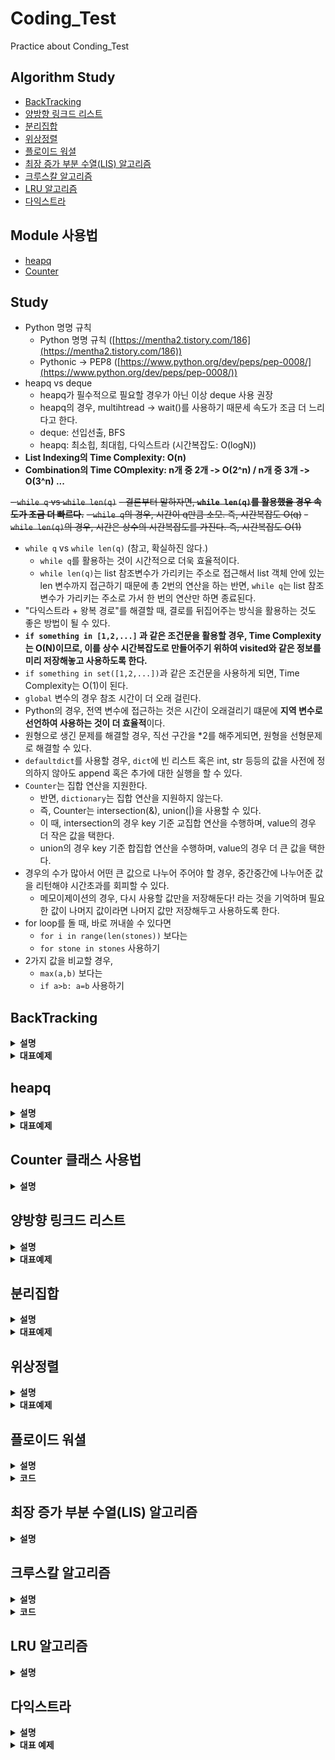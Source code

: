 # Coding_Test
Practice about Conding_Test

## Algorithm Study
- [BackTracking](#BackTracking)
- [양방향 링크드 리스트](#양방향-링크드-리스트)
- [분리집합](#분리집합)
- [위상정렬](#위상정렬)
- [플로이드 워셜](#플로이드-워셜)
- [최장 증가 부분 수열(LIS) 알고리즘](#최장-증가-부분-수열LIS-알고리즘)
- [크루스칼 알고리즘](#크루스칼-알고리즘)
- [LRU 알고리즘](#LRU-알고리즘)
- [다익스트라](#다익스트라)

## Module 사용법
- [heapq](#heapq)
- [Counter](#Counter)

## Study

- Python 명명 규칙
    - Python 명명 규칙 ([https://mentha2.tistory.com/186](https://mentha2.tistory.com/186))
    - Pythonic → PEP8 ([https://www.python.org/dev/peps/pep-0008/](https://www.python.org/dev/peps/pep-0008/))
- heapq vs deque
    - heapq가 필수적으로 필요할 경우가 아닌 이상 deque 사용 권장
    - heapq의 경우, multihtread -> wait()를 사용하기 때문세 속도가 조금 더 느리다고 한다.
    - deque: 선입선출, BFS
    - heapq: 최소힙, 최대힙, 다익스트라 (시간복잡도: O(logN))
- **List Indexing의 Time Complexity: O(n)**
- **Combination의 Time COmplexity: n개 중 2개 -> O(2^n) / n개 중 3개 -> O(3^n) ...**

~~- `while q` vs `while len(q)`~~
    ~~- 결론부터 말하자면, **`while len(q)`를 활용했을 경우 속도가 조금 더 빠르다.**~~
    ~~- `while q`의 경우, 시간이 q만큼 소모. 즉, 시간복잡도 O(q)~~
    ~~- `while len(q)`의 경우, 시간은 상수의 시간복잡도를 가진다. 즉, 시간복잡도 O(1)~~
- `while q` vs `while len(q)` (참고, 확실하진 않다.)
    - `while q`를 활용하는 것이 시간적으로 더욱 효율적이다.
    - `while len(q)`는 list 참조변수가 가리키는 주소로 접근해서 list 객체 안에 있는 len 변수까지 접근하기 때문에 총 2번의 연산을 하는 반면, `while q`는 list 참조변수가 가리키는 주소로 가서 한 번의 연산만 하면 종료된다.
- "다익스트라 + 왕복 경로"를 해결할 때, 결로를 뒤집어주는 방식을 활용하는 것도 좋은 방법이 될 수 있다.
- **`if something in [1,2,...]` 과 같은 조건문을 활용할 경우, Time Complexity는 O(N)이므로, 이를 상수 시간복잡도로 만들어주기 위하여 visited와 같은 정보를 미리 저장해놓고 사용하도록 한다.**
- `if something in set([1,2,...])`과 같은 조건문을 사용하게 되면, Time Complexity는 O(1)이 된다.
- `global` 변수의 경우 참조 시간이 더 오래 걸린다.
- Python의 경우, 전역 변수에 접근하는 것은 시간이 오래걸리기 떄문에 **지역 변수로 선언하여 사용하는 것이 더 효율적**이다.
- 원형으로 생긴 문제를 해결할 경우, 직선 구간을 *2를 해주게되면, 원형을 선형문제로 해결할 수 있다.
- `defaultdict`를 사용할 경우, `dict`에 빈 리스트 혹은 int, str 등등의 값을 사전에 정의하지 않아도 append 혹은 추가에 대한 실행을 할 수 있다.
- `Counter`는 집합 연산을 지원한다.
    - 반면, `dictionary`는 집합 연산을 지원하지 않는다.
    - 즉, Counter는 intersection(&), union(|)을 사용할 수 있다.
    - 이 때, intersection의 경우 key 기준 교집합 연산을 수행하며, value의 경우 더 작은 값을 택한다.
    - union의 경우 key 기준 합집합 연산을 수행하며, value의 경우 더 큰 값을 택한다.    
- 경우의 수가 많아서 어떤 큰 값으로 나누어 주어야 할 경우, 중간중간에 나누어준 값을 리턴해야 시간초과를 회피할 수 있다.
    - 메모이제이션의 경우, 다시 사용할 값만을 저장해둔다! 라는 것을 기억하며 필요한 값이 나머지 값이라면 나머지 값만 저장해두고 사용하도록 한다.  
- for loop를 돌 때, 바로 꺼내쓸 수 있다면
    - `for i in range(len(stones))` 보다는
    - `for stone in stones` 사용하기
- 2가지 값을 비교할 경우,
    - `max(a,b)` 보다는
    - `if a>b: a=b` 사용하기
     
## BackTracking

<details>
    <summary><b>설명</b></summary>

- 해를 찾는 도중 해가 아닐 경우, 다시 돌아가서 해를 찾는 기법
- 최적화 문제, 결정 문제
### DFS vs BackTracking

#### DFS
- 가능한 모든 경로(후보)를 탐색
- 불필요한 경로를 사전 차단하지 못한다.
- 시간복잡도가 N!일 경우, DFS로 해결하기 힘들다.

#### BackTracking
- 해를 찾는 도중, 지금 경로가 최적의 해가 되지 않을 것이라고 판단하면 되돌아간다.
- 반복문의 횟수를 줄일 수 있으므로, 보다 효율적이다.
- 시간복잡도 O(N!)의 문제일 경우, 최악의 경우 지수함수의 시간을 필요로 하여 처리가 불가능할 수도 있다. 여기서, 가지치기를 얼마나 잘 하느냐가 효율성을 결정하게 된다.

### Core Idea
- 모든 경우의 수 중에서 **특정한 조건을 만족하는 경우**만 살펴보는 방법
- 답이 될지 판단하며, 되지 않는다면 그만하고 되돌아가는 방법
- DFS와 같이, 모든 경우의 수를 탐색하는 과정에서 if문을 추가하여 해가 되지 않는 경우를 정의하고, 이럴 경우에 break 혹은 더 이상 진행하지 않게 구현할 수 있다.
</details>

<details>
    <summary><b>대표예제</b></summary>

### N-Queen (백준 9663)

#### 문제
크기가 N x N인 체스판 위에 퀸 N개를 서로 공격할 수 없도록 말을 놓게하는 문제.

입력: N (1 <= N <= 15)
출력: N개가 서로 공격할 수 없게 놓는 경우의 수 출력

#### code

```python
import sys
input = sys.stdin.readline

N = int(input())

ans = 0
row = [0] * N # N=4: row = [0,0,0,0]

def is_promising(x):
    """x가 유망한지 판단"""
    for i in range(x): # 퀸을 위에서 부터 놓는다 => x이전까지만 i를 탐색
        # 행이 같은 경우는 있을 수 없다. => i는 x보다 작으므로
        if row[x] == row[i] or abs(row[x] - row[i]) == abs(x-i):
            # 열 체크: x의 열, i의 열을 비교했을 때 같은 열에 놓여져 있는지: row[x] == row[i]
            # 대각선 체크: 열의 차이와, 행의 차이의 절대값이 같은지: abs(row[x] - row[i]) == abs(x-i)
            return False
    return True

def dfs(x):
    global ans

    if x == N: # 마지막 행까지 전부 유망할 경우 1추가
        ans += 1
    else:
        # 각 행, 열에 놓는다.
        for i in range(N): # x행 1열부터 ~ x행 N열까지
            row[x] = i # x행 i열
            if is_promising(x):
                dfs(x+1) # x+1행 삽입

dfs(0)
print(ans)
```

</details>

## heapq

<details>
    <summary><b>설명</b></summary>

- Binary tree 기반의 최소힙 자료구조를 제공한다.
- 최소힙 자료구조를 사용할 경우, 원소들이 항상 정렬된 상태로 추가 및 삭제된다.
    - 주의해야할 점은 정렬이 될 경우, 최소값을 보장해주지만 오름차순 혹은 내림차순의 정렬을 보장해주지는 않는다.
- `heappush()`, `heappop()`는 O(logN)의 시간복잡도를 가진다.
- `heapify()`는 O(N)의 시간복잡도를 가진다.
- `heapq`는 tuple 형태로 값을 넣어줄 때, 0번째 index를 기준으로 정렬되며, 0번째 index가 같을 경우에는 1번째 index 순서대로 정렬된다.
    
#### 원소 추가 (heappush)
```python
heap = []
heapq.heappush(heap, 4)
heapq.heappush(heap, 1) ...
```

#### 원소 삭제 및 꺼내기 (heappop)
```python
heapq.heappop(heap)
```

- 위의 코드를 활용할 경우, heap 배열에서 최솟값을 꺼내게 된다.
- heapq의 경우 맨 앞에 최소값을 보장해주기 때문에 `heapq[0]`을 활용하여 값을 제거하지 않으면서 꺼내올 수도 있다.

#### 힙 변환
```python
heap = [6,2,5,4,3,1,7]
heapq.heapify(heap)
```

- `heapify()`의 경우, 기존 배열에서의 원소들이 힙 구조에 맞게 재배치되면서 최소값을 0번째 인덱스에 위치하도록 한다.
- 비어있는 배열을 생성하고, heappush()를 활용하여 하나씩 추가한 효과가 나타나며, 시간복잡도는 원소의 수에 비례하여 O(NlogN)을 가진다.
#### 최대힙 (응용)
- heap에 tuple을 원소로 추가하거나 삭제한다.
    - tuple을 활용할 경우 tuple의 0번째 index를 기준으로 최소힙이 구성된다.
- `(우선순위, 값)` 구조의 튜플을 heap에 삽입 및 삭제를 해줄 경우, 우선순위 기준으로 최소힙 정렬이 진행된다.
- 즉, **우선순위를 음수로 넣어주고, 값을 본래의 값**을 넣어주고 최소힙 정렬을 하게되면, 가장 큰 값을 0번째에 위치하도록 보장한다.

```python
for num in nums:
    heapq.heappush(heap, (-num, num))
heapq.heappop(heap)[1]
```

#### K번째 최소, 최대값 (응용)
- K번째 값을 추출할 경우, 힙 정렬을 한 후 `heappop()`을 k번 호출하면 할 수 있다.

```python
k_th = None
heapq.heapify(heap)
for _ in range(k):
    k_th = heapq.heappop(heap)
print(k_th)
```

</details>

<details>
    <summary><b>대표예제</b></summary>

### 최대힙 (백준 11279)

#### 문제
- 배열에 자연수 x를 넣는다.
- 배열에서 가장 큰 값을 출력하고, 그 값을 배열에서 제거한다.

- 입력 
    - N (1 <= N <= 100000)
    - N개의 줄에 연산 정보 x 입력.
    - x가 자연수일 경우 배열에 추가, 0일 경우 가장 큰 값 출력 및 제거
- 출력
    - 0이 주어진 회수만큼 답 출력
    - 비어있는 배열인데 0이 주어질 경우 0을 출력

#### code

```python
import sys
import heapq
input = sys.stdin.readline

N = int(input())
number_list = []
for _ in range(N):
    insert = int(input())
    if insert == 0:
        if number_list:
            pop_number = heapq.heappop(number_list)[1]
            print(pop_number)
        else:
            print(0)
    else:
        heapq.heappush(number_list, (-insert, insert))
```

</details>

## Counter 클래스 사용법

<details>
    <summary><b>설명</b></summary>

- 데이터의 개수를 셀 때 유용한 모듈
- `from collections import Counter`
- `Counter`는 파이썬의 기본 자료구조인 dictionary를 확장하고 있기 때문에, dictionary에서 제공하는 API를 그대로 사용할 수 있다.

### Dictionary vs Counter

#### Dictionary

```python
word = "hello world"

counter = {}
for w in word:
    if w not in counter:
        counter[w] = 1
        continue
    counter[w] += 1
print(counter)
# {'h': 1, 'e': 1, 'l': 3, 'o': 2, ' ': 1, 'w': 1, 'r': 1, 'd': 1}
```

#### Counter

```python
from collections import Counter
Counter("hello world")
# Counter({'l': 3, 'o': 2, 'h': 1, 'e': 1, ' ': 1, 'w': 1, 'r': 1, 'd': 1})
```

### 데이터의 개수가 많은 순 정렬

- Basic Code

```python
from collections import Counter

word = "hello world"

counter = Counter(word)
max_count = -1

for key in counter.keys():
    if counter[key] > max_count:
        max_count = counter[key]
        max_letter = letter
print((letter, max_letter)) # ('l', 3)
```

- Code with Counter

```python
from collections import Counter
common = Counter("hello world").most_common()
# [('l', 3), ('o', 2), ('h', 1), ('e', 1), (' ', 1), ('w', 1), ('r', 1), ('d', 1)]

print(common[0])
```

</details>

## 양방향 링크드 리스트

<details>
    <summary><b>설명</b></summary>

### 사용법 및 사용할 경우
- head node부터 탐색하는 것은 O(n)의 시간복잡도를 가진다.
- O(n)의 시간복잡도가 너무 큰 경우, 더욱 빠르게 해결하기 위하여 양방향 링크드 리스트를 활용한다.
- 양방향 링크드 리스트는 3개의 구성요소를 갖는다.
    - **Node 값인 Key**와 **2개의 Link**
    - **첫번째 링크는 앞 노드의 주소 링크**
    - **두번째 링크는 이전 노드의 주소 링크**

- 시간 측면에서는 좋을 수 있으나, 메모리 측면에서는 손해가 있다. (즉, 메모리를 손해보면서 더욱 빠르게 실행할 수 있는 알고리즘이다.)

### 알고리즘
- Linked List: 길이가 정해져있지 않은 Data에 연결된 집합
- 단방향 Linked List
    - Data를 저장한 Node에 다음 Node의 주소를 가지고 있는 형태

- 양방향 Linked List
    - Data를 저장한 Node의 다음 Node, 이전 Node의 주소를 가지고 있는 형태

    - **새로운 Node 삽입**
        - **이전 Node가 가지고 있던 다음 Node 주소를 새로운 Node에 삽입**
        - **이전 Node의 주소를 새로운 Node의 이전 주소로 삽입**
        - **다음 Node가 가지고 있던 이전 Node의 주소를 새로운 Node의 주소로 삽입**

    - **기존 Node 삭제**
        - **기존 Node가 가지고 있는 다음 Node 주소를 이전 Node의 다음 주소에 삽입**
        - **기존 Node가 가지고 있는 이전 Node 주소를 다음 Node의 이전 주소에 삽입**

- **삭제 및 삽입을 통한 풀이가 아니다!** (일반적으로)
- **`prev`와 `next`를 활용하여 index를 움직여주면서 삽입, 삭제를 표시해주는 방식으로 풀이를 진행한다.**

</details>


<details>
    <summary><b>대표예제</b></summary>

### 표 편집 (프로그래머스 81303)

#### 문제
[링크 참고](https://programmers.co.kr/learn/courses/30/lessons/81303)

#### Code

```python
def solution(n, k, cmd):
    answer = ''
    
    name_list = []
    for i in range(n):
        name_list.append([max(0,i-1), 'O', min(i+1,n-1)])
        # [[0,'O',1], [0,'O',2], [1,'O',3], [2,'O',4], ..., [5,'O',7], [6,'O',7]]
    
    delete_stack = []     # 삭제할 name & row
    now = k               # 현재 행
    for command in cmd:

        if "D" in command:
            move = command.split()[-1]
            for i in range(int(move)):
                now = name_list[now][2] # _next로 움직인 결과값

        elif 'U' in command:
            move = command.split()[-1]
            for i in range(int(move)):
                now = name_list[now][0] # prev로 움직인 결과값

        elif command == "C":
            name_list[now][1] = 'X'
            prev, _, _next = name_list[now]
            delete_stack.append([now, prev, _next])   

            # 주소 변환
            if now == name_list[now][2]: # 마지막 행일 경우
                name_list[prev][2] = prev 
                now = prev
            elif now == name_list[now][0]: # 첫 행일 경우
                name_list[_next][0] = _next
                now = _next
            else:
                name_list[prev][2] = _next
                name_list[_next][0] = prev
                now = _next

        elif command == 'Z':
            idx, prev, _next = delete_stack.pop()

            # 삽입 행
            name_list[idx][0] = prev
            name_list[idx][2] = _next
            name_list[idx][1] = 'O'

            # 이전 행 => 첫번째 행이 복구되는 경우에는 prev를 조작하지 않는다.
            if prev != idx:
                name_list[prev][2] = idx

            # 다음 행 => 마지막 행이 복구되는 경우에는 next를 조작하지 않는다.
            if _next != idx:
                name_list[_next][0] = idx
                
    for i in range(n):
        answer += name_list[i][1]
    return answer
```

</details>

## 분리집합

<details>
    <summary><b>설명</b></summary>

### 분리집합이란?
- Union-Find 집합이라고도 하며, Disjoint-Set (서로소 집합 혹은 분리 집합)이라고 한다.
- 흔히, 배열에서 Index를 Node로 나타내여 각각의 index에 대한 값에 해당 index의 parent node 정보를 저장한다.
- 주로 그래프 문제에 적용할 수 있으며, 순수히 Node간의 연결 관계를 파악할 때, 유용하다.

### 알고리즘
- Union (서로 다른 두 집합을 합치는 연산)
- Find (Root Node를 찾는 연산)

#### Union
- 서로 다른 두 집합을 합치는 연산
- 각 tree의 root node를 비교하여 둘 중 작은 root node를 기준으로 합친다. (큰 node를 기준으로 합쳐서 상관없으나, 흔히 이렇게 한다고 한다.)
- Union 연산을 하기 위해서는 반드시 find 연산을 필요로한다.

#### Find
- 어떤 인자를 주었을 때, 해당 node의 root node를 반환하는 연산
- 임의의 두 node가 연결되어있는지 확인할 때 사용한다.
- 흔히, 재귀 형태로 구현한다.
- 시간복잡도의 효율을 높이기 위해, 경로 압축 최적화를 한다. (자식 노드들이ㅡ 값을 모두 root node로 변경하여, Skewed Tree를 방지한다.)

</details>


<details>
    <summary><b>대표예제</b></summary>

### 집합의 표현 (백준 1717)

#### 문제
초기에 {0}, {1}, {2}, ... {n} 이 각각 n+1개의 집합을 이루고 있다. 여기에 합집합 연산과, 두 원소가 같은 집합에 포함되어 있는지를 확인하는 연산을 수행하려고 한다.

집합을 표현하는 프로그램을 작성하시오.

#### Code

```python
import sys

sys.setrecursionlimit(10**6)                # 재귀 한도 늘려주기
input = sys.stdin.readline

n, m = list(map(int, input().split()))
parent = [i for i in range(n+1)]            # Parent Node 정의

def find(x):
    """부모 Node를 찾는 함수"""
    if parent[x] == x:                      # 부모가 자기 자신을 경우 그대로 반환
        return x
    
    parent[x] = find(parent[x])             # 부모가 다른 값일 경우
    return parent[x]

def union(parent_a, parent_b):
    """
    두 집합을 합쳐주는 함수
    
    Args:
        parent_a: a의 부모 node
        parent_b: b의 부모 node
    """
    if parent_a < parent_b:                 # 더 작은 값을 기준으로 합쳐준다.
        parent[parent_b] = parent_a
    else:
        parent[parent_b] = parent_b

for _ in range(m):
    cal, a, b = list(map(int, input().split()))
    parent_a = find(a)
    parent_b = find(b)

    if cal == 0:
        union(parent_a, parent_b)
    else:
        if parent_a == parent_b:
            print('YES')
        else:
            print('NO')

```

</details>

## 위상정렬

<details>
    <summary><b>설명</b></summary>

### 위상정렬이란?
- 어떤 일을 하는 순서를 찾는 알고리즘
- 정점들의 선행순서를 위배하지 않으면서 모든 정점을 나열하는 것

### 위상정렬의 특징
- 한 방향 그래프에서는 여러 위상 정렬이 가능
- 선택되는 정점의 순서를 위상 순서라고 한다.
- 남아있는 정점 중 진입 차수가 0인 정점이 없다면 알고리즘이 중단되고 실행불가능하다.
Cycle이 발생하는 경우, 위상 정렬을 수행할 수 없다.

### 알고리즘
- 우선 위상정렬 알고리즘이 적용 가능한지 확인한다.
    - Cycle이 존재하지 않는가?
    - 시작점이 존재하는가?
- 위의 조건을 만족한다면, 마지막으로 결과가 있는지 확인한다.

</details>


<details>
    <summary><b>대표예제</b></summary>

### 문제 (백준 14567)

올해 Z대학 컴퓨터공학부에 새로 입학한 민욱이는 학부에 개설된 모든 전공과목을 듣고 졸업하려는 원대한 목표를 세웠다. 어떤 과목들은 선수과목이 있어 해당되는 모든 과목을 먼저 이수해야만 해당 과목을 이수할 수 있게 되어 있다. 공학인증을 포기할 수 없는 불쌍한 민욱이는 선수과목 조건을 반드시 지켜야만 한다. 민욱이는 선수과목 조건을 지킬 경우 각각의 전공과목을 언제 이수할 수 있는지 궁금해졌다. 계산을 편리하게 하기 위해 아래와 같이 조건을 간소화하여 계산하기로 하였다.

- 한 학기에 들을 수 있는 과목 수에는 제한이 없다.
- 모든 과목은 매 학기 항상 개설된다.

### Code

```python
from collections import deque
import sys

input = sys.stdin.readline

n, m = list(map(int, input().split()))          # node와 간선의 개수 입력
indegree = [0] * (n+1)                          # 모든 Node에 대한 진입차수를 0으로 초기화
graph = [[] for _ in range(n+1)]                # 각 Node에 연결된 간선 정보를 담기 위한 graph 초기화
answer = [0] * (n+1)                            # 해당 Node의 수강학기를 담기 위한 List
for _ in range(m):                              # Graph에서 모든 간선 정보 입력
    a, b = list(map(int, input().split()))
    graph[a].append(b)                          # a에서 b로만 이동 가능
    indegree[b] += 1                            # b의 진입차수 1 증가

queue = deque()
for i in range(1, len(indegree)):               # 맨 처음 수강정보를 queue에 삽입
    if indegree[i] == 0:                        # 진입차수가 없는 경우에만 추가 (맨 처음이므로)
        queue.append(i)
        answer[i] = 1

while len(queue):                               # queue가 빌 때 까지, 반복
    target = queue.popleft()
    for _next in graph[target]:
        indegree[_next] -= 1                    # 진입차수 -1

        if indegree[_next] == 0:                # 진입차수가 0일 경우에만 answer update
            queue.append(_next)
            answer[_next] = answer[target] + 1  # 이전 answer에 + 1

# 출력
for i in range(1, len(answer)):
    print(answer[i], end=' ')
```

</details>

## 플로이드 워셜

<details>
    <summary><b>설명</b></summary>

### 플로이드 워셜 알고리즘이란?
- 모든 노드에서 다른 모든 노드까지의 최단 경로를 모두 계산한다.

### 작동 원리
- 다익스트라 알고리즘과 마찬가지로 단계별로 **거쳐가는 노드를 기준으로 알고리즘을 수행**한다.
- 2차원 테이블에 최단 거리 정보를 저장한다.
- 이전 값을 활용한다는 점에서 다이나믹 프로그래밍 유형에 속한다.
- 시간복잡도 O(N^3)이기 때문에, 노드의 개수가 적을 경우에 유용하게 사용할 수 있으며, 노드와 간선의 개수가 많아지면 플로이드워셜보다는 다익스트라를 활용해야 해결할 수 있다.

### 점화식
- 각 단계마다 특정한 노드 k를 거쳐 가는 경우를 확인한다.
- **a에서 b로 가는 최단 거리**보다 **a에서 k를 거쳐 b로 가는 거리**가 더 짧은지 검사한다.
- 점화식
**$D_{ab}$ = $min(D_{ab}, D_{ak} + D_{kb})$**

### 과정
- 2차원 List를 만든다. 이 때, 행은 출발 Node를, 열은 도착 Node를 의미한다.
- 초기 상태
    - **자기 자신에서 자기 자신으로 가는 값은 0이다.**
    - **인접한 Node만을 확인하면서 인접한 Node까지의 거리를 2차원 List에 삽입한다.**
- 알고리즘 수행
    - **점화식에 따라, a to b와 a to k + k to b를 비교하면서 더 짧은 거리의 값으로 update**

</details>


<details>
    <summary><b>코드</b></summary>

```python
INF = int(1e9) # 무한을 의미하는 값을 설정

n = int(input()) # node의 개수 입력
m = int(input()) # 간선의 개수 입력
graph = [[INF] * (n+1) for _ in range(n+1)] # 2차원 list 형태로 graph 초기화

# 자기 자신에서 자기 자신으로 가는 거리는 0으로 초기화
for i in range(1, n+1):
    for j in range(1, n+1):
        if i == j:
            graph[i][j] = 0

# 각 간선에 대한 정보를 입력받아, 직접 연결된 node 사이의 거리 초기화
for _ in range(m):
    a, b, c = map(int, input().split())
    graph[a][b] = c
    # 양방향일 경우
    # graph[b][a] = c

# 점화식에 따른 플로이드 워셜 알고리즘 수행
for k in range(1, n+1):
    for i in range(1, n+1):
        for j in range(1, n+1):
            graph[i][j] = min(graph[i][j], graph[i][k] + graph[k][j])

# 수행 결과 출력
for i in range(1, n+1):
    for j in range(1, n+1):
        if graph[i][j] == INF:
            print('INFINITY', end=' ')
        else:
            print(graph[i][j], end=' ')
```

</details>

## 최장 증가 부분 수열(LIS) 알고리즘

<details>
    <summary><b>설명</b></summary>

### LIS란?
- 가장 긴 증가하는 부분 수열을 의미한다.
- 예를 들어, `[6, 2, 5, 1, 7, 4, 8, 3]`가 있을 경우, LIS는 `[2, 5, 7, 8]`이 된다.

### 작동 원리
- LIS를 풀기 위한 가장 일반적인 방법은 DP를 이용하는 것이다.

```python
dp = [1] * n
for i in range(n):
    # 첫번째 요소부터 i번째 요소까지 비교
    for j in range(i):
        if arr[i] > arr[j]:
            # 값의 크기에 따른 index를 가지게 된다.
            dp[i] = max(dp[i], dp[j]+1)
```

- 하지만, DP로 접근하는 것은 `O(n^2)`을 갖게 된다.
- 시간복잡도를 개선하기 위해 `이분탐색`을 활용한다.
- 다음의 방법을 활용하여 시간복잡도 `O(N logN)`으로 개선시킬 수 있다.

```python
memoization = [0]
arr = [0] + original_array

for case in cases:
    
    # 기존 최댓값보다 큰 값이 들어올 경우, 조건 없이 삽입 
    if memoization[-1] < case:
        memoization.append(case)
    
    # 최댓값보다 작은 값일 경우, 이분탐색으로 삽입될 위치를 탐색 후 변경하여 삽입
    else:
        left = 0
        right = len(memoization)
        
        while left < right:
            mid = (left + right) // 2

            if memoization[mid] < case:
                left = mid + 1
            else:
                right = mid
        memoization[right] = case
```

- `[6, 2, 5, 1, 7, 4, 8, 3]`가 있을 경우
    - `[6]`
    - `[2]`
    - `[2, 5]`
    - `[1, 5]`
    - `[1,5,7]`
    - `[1,4,7]`
    - `[1,4,7,8]`
    - `[1,3,7,8]`
- 즉, 이분탐색을 이용하여 LIS를 구하게 되면, **가장 긴 증가하는 수열을 만드는 것은 아니다.** 단지, 가장 긴 증가하는 수열의 길이만을 올바르게 출력한다는 것을 알 수 있다.

</details>

## 크루스칼 알고리즘

<details>
    <summary><b>설명</b></summary>

### 크루스칼 알고리즘이란?
- 최소신장트리을 찾는 알고리즘
- 최소신장트리: 무방향 가중치 그래프에서 간선의 가중치 합이 최소인 것
- 항상 욕심내서 최솟값을 선택하여 가중치의 합이 최소인 것을 찾기 때문에 그리디 알고리즘으로 볼 수 있다.


### 작동 원리
- 간선이 사이클을 만드는지 확인: Union-Find 알고리즘 활용
- 그래프의 가중치를 기준으로 오름차순 정렬
- 가중치가 낮은 간선부터 선택하면서, 사이클을 만들면 제외

### 과정
- 그래프의 가중치를 기준으로 오름차순 정렬 `(node, node, weight)
- 정렬된 순서대로 간선을 선택한다.
- 이 때, 사이클을 형성할 경우(Union-Find), 선택하지 않는다. (이미 낮은 간선이 먼저 선택되었으므로, 사이클을 형성하는 높은 간선은 선택하지 않는다.)


</details>


<details>
    <summary><b>코드</b></summary>

```python
n = 6
graph = [(1,2,13), (1,3,5), (2,4,9), (3,4,15), (3,5,3),
         (4,5,1), (4,6,7), (5,6,2)]
graph.sort(key = lambda x: x[2]) # 가중치 기준으로 정렬

# parent node를 담는 list 생성 => 노드가 1번부터 시작하므로, 0을 채워준 채로 시작
parent = [0]
for i in range(1, n+1):
    parent.append(i)

# find 함수
def find(x):
    if parent[x] == x:
        return x
    
    # 타고 들어가면서 부모가 자기 자신일 때 까지 반복
    parent[x] = find(parent[x])
    return parent[x]

def union(a, b):
    parent_a = find(a)
    parent_b = find(b)

    if parent_a < parent_b:
        parent[parent_b] = parent_a
    else:
        parent[parent_a] = parent_b

minimum_tree = [] # 최소신장트리
tree_edges = 0 # 간선의 개수
weight_sum = 0 # 가중치 합
while True:
    # 모든 그래프를 순회하였을 경우 break
    if tree_edges == n-1:
        break
    
    a, b, weight = graph.pop(0)
    # 서로 다른 집합이라면 추가 (즉, 사이클이 생성되지 않는다면)
    if find(a) != find(b):
        union(a, b)
        minimum_tree.append((a, b))
        tree_edges += 1
        weight_sum += weight
```

</details>

## LRU 알고리즘

<details>
    <summary><b>설명</b></summary>

### LRU 알고리즘이란?
- 가장 오랫동안 참조되지 않은 페이지를 교체하는 기법
- 컴퓨터의 자원은 한정적이며, 한도내에서 최고의 효율을 얻기 위해 여러 알고리즘이 존재, 그 중 하나 (FIFO, OPT, LRU, LFU, MFU 등)

### 작동 원리
- 페이지에 저장된 데이터가 언제 사용되었는지를 알 수 있게하는 부분을 구현해서 제일 오랫동안 참조되지 않은 데이터를 제거하는 방법
- 페이지에 데이터를 큐 형식으로 저장하는 방식
- 페이지 내에 데이터가 존재한다면 데이터를 페이지 내에서 제거하고, 맨 위로 다시 올리고, 존재하지 않는다면, 바로 입력하여 맨 아래에 있는 데이터를 삭제하는 과정을 진행

### 과정
- `cache hit`: cache에 이미 있는 값이 새로 들어올 경우, 기존의 값을 삭제하고 맨 뒤에 추가
- `cache miss`: cache에 존재하지 않을 경우, 맨 처음 들어온 값이 삭제되고 맨 뒤에 추가

</details>

## 다익스트라

<details>
    <summary><b>설명</b></summary>

### 다익스트라 알고리즘이란?
- 최단 경로 탐색 알고리즘
- 특정한 하나의 정점에서 다른 모든 정점으로 가는 최단 경로를 알려준다. (시작점이 고정된 경우)

### 작동 원리
- 출발 노드 설정
- 출발 노드로부터 시작해서, 방문하지 않은 노드 중 가장 비용이 적은 노드를 선택
- 최소 비용을 갱신하면서, 최소 비용인 노드부터 순차적으로 방문
- 위 과정을 반복
- 모든 노드를 한 번씩만 방문하기 때문에, 시간복잡도 O(N)으로 탐색을 종료할 수 있다.

</details>


<details>
    <summary><b>대표 예제</b></summary>

### 문제 (백준 18352)

```python
"""
    문제:
    어떤 나라에는 1번부터 N번까지의 도시와 M개의 단방향 도로가 존재한다. 모든 도로의 거리는 1이다.

    이 때 특정한 도시 X로부터 출발하여 도달할 수 있는 모든 도시 중에서, 최단 거리가 정확히 K인 모든 도시들의 번호를 출력하는 프로그램을 작성하시오. 또한 출발 도시 X에서 출발 도시 X로 가는 최단 거리는 항상 0이라고 가정한다.

    예를 들어 N=4, K=2, X=1일 때 다음과 같이 그래프가 구성되어 있다고 가정하자.

    입력:
    첫째 줄에 도시의 개수 N, 도로의 개수 M, 거리 정보 K, 출발 도시의 번호 X가 주어진다. (2 ≤ N ≤ 300,000, 1 ≤ M ≤ 1,000,000, 1 ≤ K ≤ 300,000, 1 ≤ X ≤ N) 
    둘째 줄부터 M개의 줄에 걸쳐서 두 개의 자연수 A, B가 공백을 기준으로 구분되어 주어진다. 
    이는 A번 도시에서 B번 도시로 이동하는 단방향 도로가 존재한다는 의미다. (1 ≤ A, B ≤ N) 단, A와 B는 서로 다른 자연수이다.

    출력:
    X로부터 출발하여 도달할 수 있는 도시 중에서, 최단 거리가 K인 모든 도시의 번호를 한 줄에 하나씩 오름차순으로 출력한다.

    이 때 도달할 수 있는 도시 중에서, 최단 거리가 K인 도시가 하나도 존재하지 않으면 -1을 출력한다.
"""

import heapq

import sys
input = sys.stdin.readline

n, m, k, x = list(map(int, input().split()))

graph = [[] for _ in range(n+1)]
for _ in range(m):
    a, b = list(map(int, input().split()))
    graph[a].append(b)
    
visited = [False for _ in range(n+1)]

# heap: tuple(해당지점까지의 거리, 해당 지점)
heap = []
heapq.heappush(heap, (0, x)) 
visited[x] = True

answer = []
while heap:
    dist, node = heapq.heappop(heap)

    # 거리가 k를 만족할 경우 다음으로 더 이상 진행할 필요 없음
    if dist == k:
        answer.append(node)
        continue

    for next_node in graph[node]:

        # 최단거리 순으로 pop을 수행하기 때문에, 이미 방문했다면 최단거리가 아니라는 것을 의미
        if visited[next_node]:
            continue
        visited[next_node] = True

        # (거리+1, node) 추가 
        heapq.heappush(heap, (dist+1, next_node))


if not answer:
    print(-1)
else:
    answer.sort()
    for i in range(len(answer)):
        print(answer[i])
```

</details>
